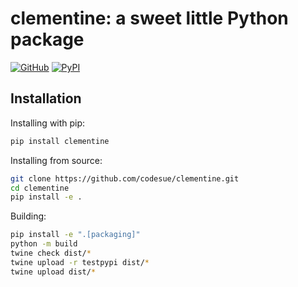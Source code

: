 # clementine: a sweet little Python package

[![GitHub][github_badge]][github_link]
[![PyPI][pypi_badge]][pypi_link]

[github_badge]: https://badgen.net/badge/icon/GitHub?icon=github&color=black&label
[github_link]: https://github.com/codesue/clementine

[pypi_badge]: https://badgen.net/pypi/v/clementine?icon=pypi&color=black&label
[pypi_link]: https://pypi.org/project/clementine

## Installation

Installing with pip:

```sh
pip install clementine
```


Installing from source:

```sh
git clone https://github.com/codesue/clementine.git
cd clementine
pip install -e .
```

Building:

```sh
pip install -e ".[packaging]"
python -m build
twine check dist/*
twine upload -r testpypi dist/*
twine upload dist/*
```
